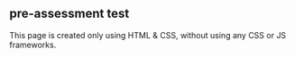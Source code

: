 ## pre-assessment test
This page is created only using HTML & CSS, without using any CSS or JS frameworks.